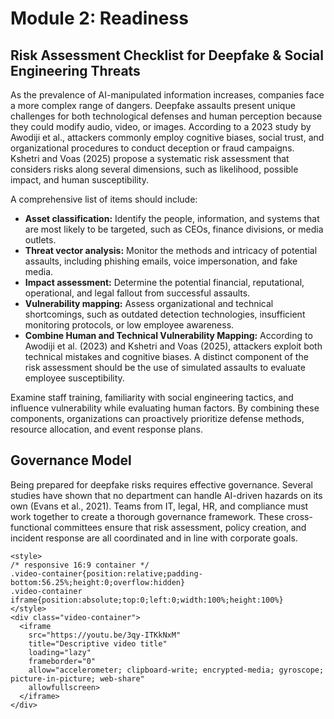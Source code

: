 # Module 2: Readiness

## Risk Assessment Checklist for Deepfake & Social Engineering Threats 
As the prevalence of AI-manipulated information increases, companies face a more complex range of dangers. Deepfake assaults present unique challenges for both technological defenses and human perception because they could modify audio, video, or images. According to a 2023 study by Awodiji et al., attackers commonly employ cognitive biases, social trust, and organizational procedures to conduct deception or fraud campaigns. Kshetri and Voas (2025) propose a systematic risk assessment that considers risks along several dimensions, such as likelihood, possible impact, and human susceptibility. 

A comprehensive list of items should include: 
+ **Asset classification:** Identify the people, information, and systems that are most likely to be targeted, such as CEOs, finance divisions, or media outlets. 
+ **Threat vector analysis:** Monitor the methods and intricacy of potential assaults, including phishing emails, voice impersonation, and fake media. 
+ **Impact assessment:** Determine the potential financial, reputational, operational, and legal fallout from successful assaults. 
+ **Vulnerability mapping:** Assess organizational and technical shortcomings, such as outdated detection technologies, insufficient monitoring protocols, or low employee awareness. 
+ **Combine Human and Technical Vulnerability Mapping:** According to Awodiji et al. (2023) and Kshetri and Voas (2025), attackers exploit both technical mistakes and cognitive biases. A distinct component of the risk assessment should be the use of simulated assaults to evaluate employee susceptibility.

Examine staff training, familiarity with social engineering tactics, and influence vulnerability while evaluating human factors. By combining these components, organizations can proactively prioritize defense methods, resource allocation, and event response plans. 

## Governance Model 
Being prepared for deepfake risks requires effective governance. Several studies have shown that no department can handle AI-driven hazards on its own (Evans et al., 2021). Teams from IT, legal, HR, and compliance must work together to create a thorough governance framework. These cross-functional committees ensure that risk assessment, policy creation, and incident response are all coordinated and in line with corporate goals. 

```{raw} html
<style>
/* responsive 16:9 container */
.video-container{position:relative;padding-bottom:56.25%;height:0;overflow:hidden}
.video-container iframe{position:absolute;top:0;left:0;width:100%;height:100%}
</style>
<div class="video-container">
  <iframe
    src="https://youtu.be/3qy-ITKkNxM"
    title="Descriptive video title"
    loading="lazy"
    frameborder="0"
    allow="accelerometer; clipboard-write; encrypted-media; gyroscope; picture-in-picture; web-share"
    allowfullscreen>
  </iframe>
</div>